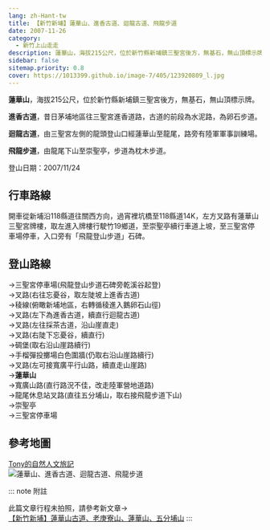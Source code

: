 ```yaml
---
lang: zh-Hant-tw
title: 【新竹新埔】蓮華山、進香古道、迴龍古道、飛龍步道
date: 2007-11-26
category: 
  - 新竹上山走走
description: 蓮華山，海拔215公尺，位於新竹縣新埔鎮三聖宮後方，無基石，無山頂標示牌。 進香古道，昔日茅埔地區往三聖宮進香道路，古道的前段為水泥路，為卵石步道。 迴龍古道，由三聖宮左側的龍頭登山口經蓮華山至龍尾，路旁有陸軍軍事訓練場。 飛龍步道，由龍尾下山至崇聖亭，步道為枕木步道。
sidebar: false
sitemap.priority: 0.8
cover: https://1013399.github.io/image-7/405/123920809_l.jpg
---
```


**蓮華山**，海拔215公尺，位於新竹縣新埔鎮三聖宮後方，無基石，無山頂標示牌。  

**進香古道**，昔日茅埔地區往三聖宮進香道路，古道的前段為水泥路，為卵石步道。  
<!-- more -->

**迴龍古道**，由三聖宮左側的龍頭登山口經蓮華山至龍尾，路旁有陸軍軍事訓練場。  

**飛龍步道**，由龍尾下山至崇聖亭，步道為枕木步道。


登山日期：2007/11/24

## 行車路線
開車從新埔沿118縣道往關西方向，過宵裡坑橋至118縣道14K，左方叉路有蓮華山三聖宮牌樓，取左進入牌樓行駛竹19鄉道，至崇聖亭續行車道上坡，至三聖宮停車場停車，入口旁有「飛龍登山步道」石碑。

## 登山路線
→三聖宮停車場(飛龍登山步道石碑旁乾溪谷起登)  
→叉路(右往忘憂谷，取左陡坡上進香古道)  
→稜線(俯瞰新埔地區，右轉循稜進入鵝卵石山徑)  
→叉路(左下為進香古道，續直行迴龍古道)  
→叉路(左往採茶古道，沿山崖直走)  
→叉路(右陡下忘憂谷，續直行)  
→碉堡(取右沿山崖路續行)  
→手榴彈投擲場白色圍牆(仍取右沿山崖路續行)  
→叉路(左可接寬廣平行山路，續直走山崖路)  
→**蓮華山**  
→寬廣山路(直行路況不佳，改走陸軍營地道路)  
→龍尾休息站叉路(直往五分埔山，取右接飛龍步道下山)  
→崇聖亭  
→三聖宮停車場

## 參考地圖
[Tony的自然人文旅記](http://www.tonyhuang39.com/tony0372.html)  
![蓮華山、進香古道、迴龍古道、飛龍步道](https://1013399.github.io/image-7/405/123920809_l.jpg)  

::: note 附註

此篇文章行程未拍照，請參考新文章→  
[【新竹新埔】蓮華山古道、老庚寮山、蓮華山、五分埔山](/posts/post-291-2010-09-15.md)
:::
